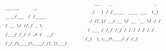

```                       
                                       ___   __                  _ ______      __      
                                      /   | / /_____  ____ ___  (_) ____/___  / /_____ 
                                     / /| |/ __/ __ \/ __ `__ \/ / /   / __ \/ //_/ _ \
                                    / ___ / /_/ /_/ / / / / / / / /___/ /_/ / ,< /  __/
                                   /_/  |_\__/\____/_/ /_/ /_/_/\____/\____/_/|_|\___/
```

<!--

**Here are some ideas to get you started:**

🙋‍♀️ A short introduction - what is your organization all about?
🌈 Contribution guidelines - how can the community get involved?
👩‍💻 Useful resources - where can the community find your docs? Is there anything else the community should know?
🍿 Fun facts - what does your team eat for breakfast?
🧙 Remember, you can do mighty things with the power of [Markdown](https://docs.github.com/github/writing-on-github/getting-started-with-writing-and-formatting-on-github/basic-writing-and-formatting-syntax)
-->
